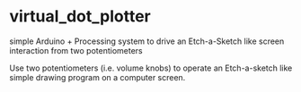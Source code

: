 # virtual_dot_plotter
simple Arduino + Processing system to drive an Etch-a-Sketch like screen interaction from two potentiometers

Use two potentiometers (i.e. volume knobs) to operate an Etch-a-sketch like simple drawing program on a computer screen.
